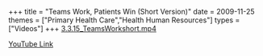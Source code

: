 +++
title = "Teams Work, Patients Win (Short Version)"
date = 2009-11-25
themes = ["Primary Health Care","Health Human Resources"]
types = ["Videos"]
+++
[3.3.15_TeamsWorkshort.mp4](/files/3.3.15_TeamsWorkshort.mp4)

[YouTube Link](https://www.youtube.com/watch?v=-7UXCOBWTWE)
